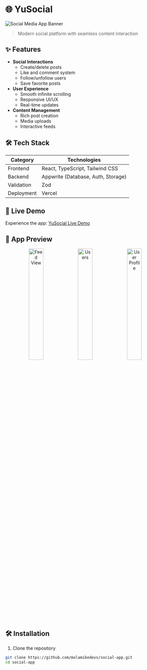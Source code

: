 # 🌐 YuSocial

![Social Media App Banner](https://i.imgur.com/MTiHWip.png)

> Modern social platform with seamless content interaction

## ✨ Features

- **Social Interactions**
  - Create/delete posts
  - Like and comment system
  - Follow/unfollow users
  - Save favorite posts
- **User Experience**
  - Smooth infinite scrolling
  - Responsive UI/UX
  - Real-time updates
- **Content Management**
  - Rich post creation
  - Media uploads
  - Interactive feeds

## 🛠 Tech Stack

| Category       | Technologies                         |
|----------------|--------------------------------------|
| Frontend       | React, TypeScript, Tailwind CSS      |
| Backend        | Appwrite (Database, Auth, Storage)  |
| Validation     | Zod                                  |
| Deployment     | Vercel                               |

## 🚀 Live Demo

Experience the app: [YuSocial Live Demo](https://social-app-henna-theta.vercel.app/)

## 📸 App Preview

<div align="center">
  <img src="https://i.imgur.com/MYmwXyg.png" width="30%" alt="Feed View">
  <img src="https://i.imgur.com/BUYma3Z.png" width="30%" alt="Users"> 
  <img src="https://i.imgur.com/yH8sd16.png" width="30%" alt="User Profile">
</div>

## 🛠️ Installation

1. Clone the repository
```bash
git clone https://github.com/molamikedevs/social-app.git
cd social-app
